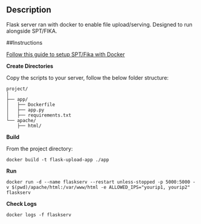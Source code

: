 ## Description
Flask server ran with docker to enable file upload/serving. Designed to run alongside SPT/FIKA.

##Instructions

[Follow this guide to setup SPT/Fika with Docker](https://gist.github.com/OnniSaarni/a3f840cef63335212ae085a3c6c10d5c)

**Create Directories**

Copy the scripts to your server, follow the below folder structure:

```
project/
│
├── app/
│   ├── Dockerfile
│   ├── app.py
│   ├── requirements.txt
└── apache/
    ├── html/
```

**Build**

From the project directory:

```
docker build -t flask-upload-app ./app
```

**Run**

```
docker run -d --name flaskserv --restart unless-stopped -p 5000:5000 -v $(pwd)/apache/html:/var/www/html -e ALLOWED_IPS="yourip1, yourip2" flaskserv
```

**Check Logs**

```
docker logs -f flaskserv
```
